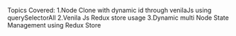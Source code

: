 Topics Covered:
1.Node Clone with dynamic id through venilaJs using querySelectorAll
2.Venila Js Redux store usage
3.Dynamic multi Node State Management using Redux Store 
